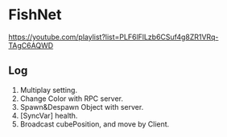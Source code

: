 # FishNet  

https://youtube.com/playlist?list=PLF6lFlLzb6CSuf4g8ZR1VRq-TAgC6AQWD  

## Log  

1. Multiplay setting.  
2. Change Color with RPC server.  
3. Spawn&Despawn Object with server.  
4. [SyncVar] health.  
5. Broadcast cubePosition, and move by Client.  
